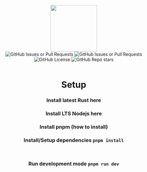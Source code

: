 <div align="center">
    <image src="src/lib/images/title.svg" width=150><br>
    <img alt="GitHub Issues or Pull Requests" src="https://img.shields.io/github/issues/OMUCHAT/dashboard">
    <img alt="GitHub Issues or Pull Requests" src="https://img.shields.io/github/issues-pr/OMUCHAT/dashboard">
    <img alt="GitHub License" src="https://img.shields.io/github/license/OMUCHAT/dashboard">
    <img alt="GitHub Repo stars" src="https://img.shields.io/github/stars/OMUCHAT/dashboard">
    <br><br>
    <h1>Setup</h1>
    <h3>Install latest Rust <a harf="https://www.rust-lang.org/ja">here</a></h3>
    <h3>Install LTS Nodejs <a harf="https://nodejs.org/">here</a></h3>
    <h3>Install pnpm (<a harf="https://pnpm.io/ja/installation">how to install</a>)</h3>
    <h3>Install/Setup dependencies <code>pnpm install</code></h3>
    <br>
    <h3>Run development mode <code>pnpm run dev</code></h3>
</div>
